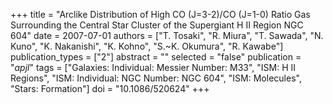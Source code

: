 +++
title = "Arclike Distribution of High CO (J=3-2)/CO (J=1-0) Ratio Gas Surrounding the Central Star Cluster of the Supergiant H II Region NGC 604"
date = 2007-07-01
authors = ["T. Tosaki", "R. Miura", "T. Sawada", "N. Kuno", "K. Nakanishi", "K. Kohno", "S.~K. Okumura", "R. Kawabe"]
publication_types = ["2"]
abstract = ""
selected = "false"
publication = "*apjl*"
tags = ["Galaxies: Individual: Messier Number: M33", "ISM: H II Regions", "ISM: Individual: NGC Number: NGC 604", "ISM: Molecules", "Stars: Formation"]
doi = "10.1086/520624"
+++

